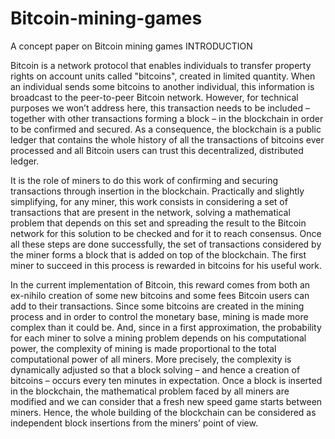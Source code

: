 # Bitcoin-mining-games
A concept paper on Bitcoin mining games
INTRODUCTION

Bitcoin is a network protocol that enables individuals to transfer property rights on account
units called "bitcoins", created in limited quantity. When an individual sends some bitcoins to
another individual, this information is broadcast to the peer-to-peer Bitcoin network. However,
for technical purposes we won’t address here, this transaction needs to be included – together
with other transactions forming a block – in the blockchain in order to be confirmed and secured.
As a consequence, the blockchain is a public ledger that contains the whole history of all
the transactions of bitcoins ever processed and all Bitcoin users can trust this decentralized,
distributed ledger.

It is the role of miners to do this work of confirming and securing transactions through
insertion in the blockchain. Practically and slightly simplifying, for any miner, this work consists
in considering a set of transactions that are present in the network, solving a mathematical
problem that depends on this set and spreading the result to the Bitcoin network for this solution
to be checked and for it to reach consensus. Once all these steps are done successfully, the set of
transactions considered by the miner forms a block that is added on top of the blockchain. The
first miner to succeed in this process is rewarded in bitcoins for his useful work.

In the current implementation of Bitcoin, this reward comes from both an ex-nihilo creation of
some new bitcoins and some fees Bitcoin users can add to their transactions. Since some bitcoins
are created in the mining process and in order to control the monetary base, mining is made more
complex than it could be. And, since in a first approximation, the probability for each miner to
solve a mining problem depends on his computational power, the complexity of mining is made
proportional to the total computational power of all miners. More precisely, the complexity is dynamically adjusted so that a block solving – and hence a creation of bitcoins – occurs every
ten minutes in expectation. Once a block is inserted in the blockchain, the mathematical problem
faced by all miners are modified and we can consider that a fresh new speed game starts between
miners. Hence, the whole building of the blockchain can be considered as independent block
insertions from the miners’ point of view.

